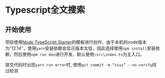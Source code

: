 # Typescript全文搜索

## 开始使用

项目使用[Node TypeScript Starter](https://github.com/HorusGoul/node-ts-starter)的模板进行创作，由于本机的node版本为"12.14"，使用`yarn`安装依赖会显示版本太低，因此选择使用`npm install`安装依赖，然后使用`npm run dev`进行开发，默认使用`\src\index.ts`为主入口。

提交代码时出现`yarn run error`时, 使用`git commit -m “ssss” --no-verify`绕过检测